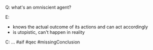 Q: what's an omniscient agent?

E:
- knows the actual outcome of its actions and can act accordingly
- is utopistic, can't happen in reality

C: ...
#aif #qec #missingConclusion 